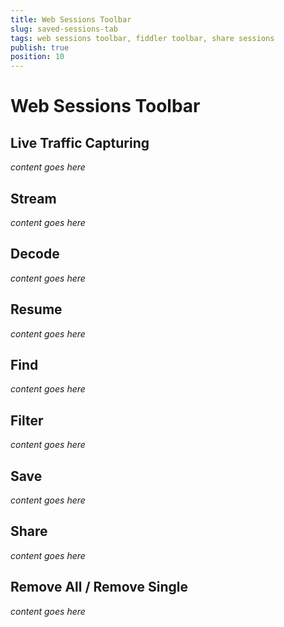 ```yaml
---
title: Web Sessions Toolbar
slug: saved-sessions-tab
tags: web sessions toolbar, fiddler toolbar, share sessions
publish: true
position: 10
---
```


# Web Sessions Toolbar

## Live Traffic Capturing

_content goes here_

## Stream

_content goes here_

## Decode

_content goes here_

## Resume

_content goes here_

## Find

_content goes here_

## Filter

_content goes here_

## Save

_content goes here_

## Share

_content goes here_

## Remove All / Remove Single

_content goes here_